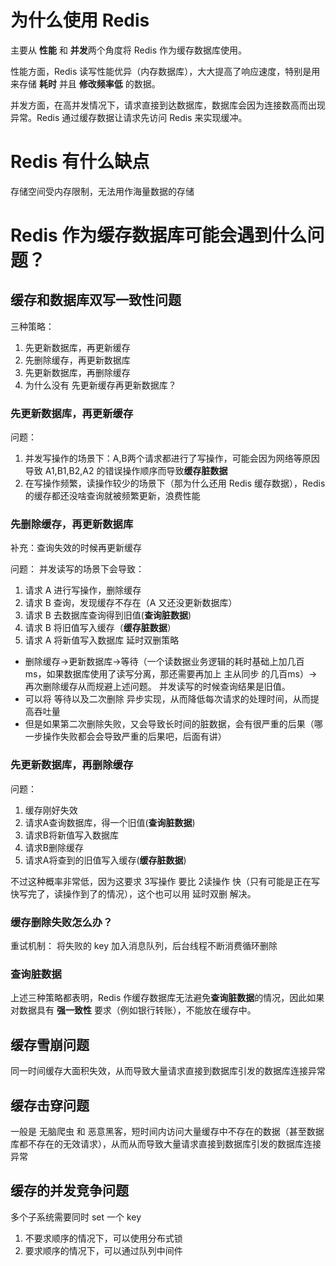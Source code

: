 # 为什么使用 Redis
主要从 **性能** 和 **并发**两个角度将 Redis 作为缓存数据库使用。

性能方面，Redis 读写性能优异（内存数据库），大大提高了响应速度，特别是用来存储 **耗时** 并且 **修改频率低** 的数据。

并发方面，在高并发情况下，请求直接到达数据库，数据库会因为连接数高而出现异常。Redis 通过缓存数据让请求先访问 Redis 来实现缓冲。  

# Redis 有什么缺点
存储空间受内存限制，无法用作海量数据的存储

# Redis 作为缓存数据库可能会遇到什么问题？
## 缓存和数据库双写一致性问题
三种策略：
1. 先更新数据库，再更新缓存
2. 先删除缓存，再更新数据库
3. 先更新数据库，再删除缓存
4. 为什么没有 先更新缓存再更新数据库？

### 先更新数据库，再更新缓存
问题：
1. 并发写操作的场景下：A,B两个请求都进行了写操作，可能会因为网络等原因导致 A1,B1,B2,A2 的错误操作顺序而导致**缓存脏数据**
2. 在写操作频繁，读操作较少的场景下（那为什么还用 Redis 缓存数据），Redis 的缓存都还没啥查询就被频繁更新，浪费性能

### 先删除缓存，再更新数据库
补充：查询失效的时候再更新缓存

问题：
并发读写的场景下会导致：
1. 请求 A 进行写操作，删除缓存
2. 请求 B 查询，发现缓存不存在（A 又还没更新数据库）
3. 请求 B 去数据库查询得到旧值(**查询脏数据**)
4. 请求 B 将旧值写入缓存（**缓存脏数据**）
5. 请求 A 将新值写入数据库
延时双删策略
- 删除缓存->更新数据库->等待（一个读数据业务逻辑的耗时基础上加几百ms，如果数据库使用了读写分离，那还需要再加上 主从同步 的几百ms）->再次删除缓存从而规避上述问题。
并发读写的时候查询结果是旧值。
- 可以将 等待以及二次删除 异步实现，从而降低每次请求的处理时间，从而提高吞吐量
- 但是如果第二次删除失败，又会导致长时间的脏数据，会有很严重的后果（哪一步操作失败都会会导致严重的后果吧，后面有讲）

### 先更新数据库，再删除缓存
问题：
1. 缓存刚好失效
2. 请求A查询数据库，得一个旧值(**查询脏数据**)
3. 请求B将新值写入数据库
4. 请求B删除缓存
5. 请求A将查到的旧值写入缓存(**缓存脏数据**)

不过这种概率非常低，因为这要求 3写操作 要比 2读操作 快（只有可能是正在写快写完了，读操作到了的情况），这个也可以用 延时双删 解决。

### 缓存删除失败怎么办？
重试机制：
将失败的 key 加入消息队列，后台线程不断消费循环删除
    
### **查询脏数据**
上述三种策略都表明，Redis 作缓存数据库无法避免**查询脏数据**的情况，因此如果对数据具有 **强一致性** 要求（例如银行转账），不能放在缓存中。

## 缓存雪崩问题
同一时间缓存大面积失效，从而导致大量请求直接到数据库引发的数据库连接异常

## 缓存击穿问题
一般是 无脑爬虫 和 恶意黑客，短时间内访问大量缓存中不存在的数据（甚至数据库都不存在的无效请求），从而从而导致大量请求直接到数据库引发的数据库连接异常

## 缓存的并发竞争问题
多个子系统需要同时 set 一个 key
1. 不要求顺序的情况下，可以使用分布式锁
2. 要求顺序的情况下，可以通过队列中间件